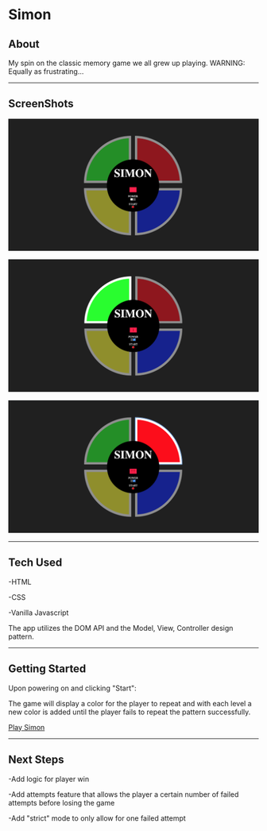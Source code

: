 # Simon

## About

My spin on the classic memory game we all grew up playing. WARNING: Equally as frustrating...

---

## ScreenShots 

![board](assets/board.jpg)

![round 1](assets/board-round_1.jpg)

![loss](assets/board-loss.jpg)

---

## Tech Used

-HTML

-CSS

-Vanilla Javascript

The app utilizes the DOM API and the Model, View, Controller design pattern. 

---

## Getting Started

Upon powering on and clicking "Start":

The game will display a color for the player to repeat and with each level a new color is added until the player fails to repeat the pattern successfully.

[Play Simon](https://codymurr.github.io/Simon/)

---

## Next Steps

-Add logic for player win

-Add attempts feature that allows the player a certain number of failed attempts before losing the game

-Add "strict" mode to only allow for one failed attempt